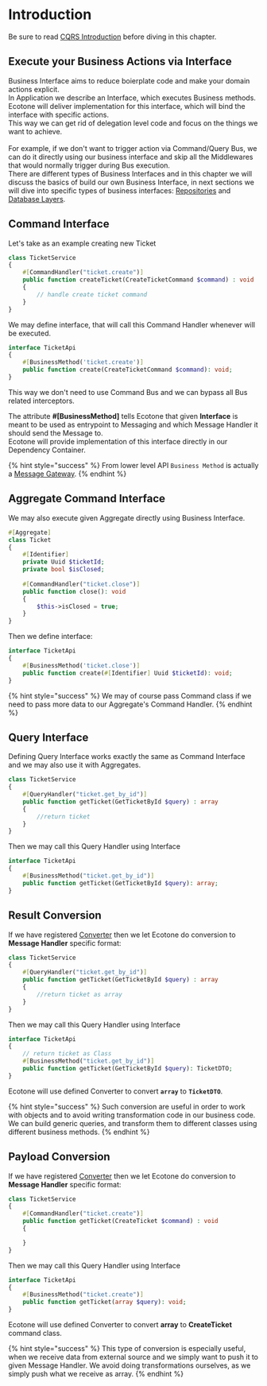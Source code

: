 # Introduction

Be sure to read [CQRS Introduction](../) before diving in this chapter.

## Execute your Business Actions via Interface

Business Interface aims to reduce boierplate code and make your domain actions explicit. \
In Application we describe an Interface, which executes Business methods. Ecotone will deliver implementation for this interface, which will bind the interface with specific actions. \
This way we can get rid of delegation level code and focus on the things we want to achieve. \
\
For example, if we don't want to trigger action via Command/Query Bus, we can do it directly using our business interface and skip all the Middlewares that would normally trigger during Bus execution.\
There are different types of Business Interfaces and in this chapter we will discuss the basics of build our own Business Interface, in next sections we will dive into specific types of business interfaces: [Repositories](../repository/repository.md) and [Database Layers](working-with-database/).

## Command Interface

Let's take as an example creating new Ticket

```php
class TicketService
{
    #[CommandHandler("ticket.create")] 
    public function createTicket(CreateTicketCommand $command) : void
    {
        // handle create ticket command
    }
}
```

We may define interface, that will call this Command Handler whenever will be executed.

```php
interface TicketApi
{
    #[BusinessMethod('ticket.create')]
    public function create(CreateTicketCommand $command): void;
}
```

This way we don't need to use Command Bus and we can bypass all Bus related interceptors.

The attribute **#\[BusinessMethod]** tells Ecotone that given **Interface** is meant to be used as entrypoint to Messaging and which Message Handler it should send the Message to. \
Ecotone will provide implementation of this interface directly in our Dependency Container.

{% hint style="success" %}
From lower level API `Business Method` is actually a [Message Gateway](../../../messaging/messaging-concepts/messaging-gateway.md).
{% endhint %}

## Aggregate Command Interface

We may also execute given Aggregate directly using Business Interface.

```php
#[Aggregate]
class Ticket
{
    #[Identifier]
    private Uuid $ticketId;
    private bool $isClosed;
       
    #[CommandHandler("ticket.close")]
    public function close(): void
    {
        $this->isClosed = true;
    }
}
```

Then we define interface:

```php
interface TicketApi
{
    #[BusinessMethod('ticket.close')]
    public function create(#[Identifier] Uuid $ticketId): void;
}
```

{% hint style="success" %}
We may of course pass Command class if we need to pass more data to our Aggregate's Command Handler.
{% endhint %}

## Query Interface

Defining Query Interface works exactly the same as Command Interface and we may also use it with Aggregates.

```php
class TicketService
{
    #[QueryHandler("ticket.get_by_id")] 
    public function getTicket(GetTicketById $query) : array
    {
        //return ticket
    }
}
```

Then we may call this Query Handler using Interface

```php
interface TicketApi
{
    #[BusinessMethod("ticket.get_by_id")]
    public function getTicket(GetTicketById $query): array;
}
```

## Result Conversion

If we have registered [Converter](../../../messaging/conversion/) then we let Ecotone do conversion to **Message Handler** specific format:

```php
class TicketService
{
    #[QueryHandler("ticket.get_by_id")] 
    public function getTicket(GetTicketById $query) : array
    {
        //return ticket as array
    }
}
```

Then we may call this Query Handler using Interface

```php
interface TicketApi
{
    // return ticket as Class
    #[BusinessMethod("ticket.get_by_id")]
    public function getTicket(GetTicketById $query): TicketDTO;
}
```

Ecotone will use defined Converter to convert **`array`** to **`TicketDTO`**.

{% hint style="success" %}
Such conversion are useful in order to work with objects and to avoid writing transformation code in our business code. We can build generic queries, and transform them to different classes using different business methods.
{% endhint %}

## Payload Conversion

If we have registered [Converter](../../../messaging/conversion/) then we let Ecotone do conversion to **Message Handler** specific format:

```php
class TicketService
{
    #[CommandHandler("ticket.create")] 
    public function getTicket(CreateTicket $command) : void
    {

    }
}
```

Then we may call this Query Handler using Interface

```php
interface TicketApi
{
    #[BusinessMethod("ticket.create")]
    public function getTicket(array $query): void;
}
```

Ecotone will use defined Converter to convert **array** to **CreateTicket** command class.

{% hint style="success" %}
This type of conversion is especially useful, when we receive data from external source and we simply want to push it to given Message Handler. We avoid doing transformations ourselves, as we simply push what we receive as array.
{% endhint %}

